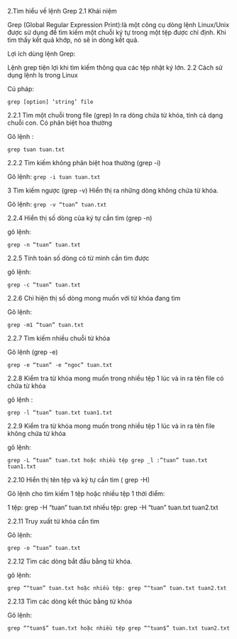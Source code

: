 2.Tìm hiểu về lệnh Grep
2.1 Khái niệm

 Grep (Global Regular Expression Print):là một công cụ dòng lệnh Linux/Unix  được sử dụng để tìm kiếm một chuỗi ký tự trong một tệp được chỉ định. Khi tìm thấy kết quả khớp, nó sẽ in dòng kết quả.

Lợi ích dùng lệnh Grep:

 Lệnh grep tiện lợi khi tìm kiếm thông qua các tệp nhật ký lớn.
2.2 Cách sử dụng lệnh ls trong Linux

Cú pháp:

```
grep [option] ‘string’ file
```

2.2.1 Tìm một chuỗi trong file (grep)
In ra dòng chứa từ khóa, tính cả dạng chuỗi con. Có phân biệt hoa thường

Gõ lệnh : 

```
grep tuan tuan.txt
```
2.2.2 Tìm kiếm không phân biệt hoa thường (grep -i)

Gõ lệnh: 
```grep -i tuan tuan.txt```

3 Tìm kiếm ngược (grep -v)
Hiển thị ra những dòng không chứa từ khóa.

Gõ lệnh:
```grep -v “tuan” tuan.txt```

2.2.4 Hiển thị số dòng của ký tự cần tìm (grep -n)

gõ lệnh: 

```grep -n “tuan” tuan.txt```

2.2.5 Tính toán số dòng có từ mình cần tìm được

gõ lệnh:

```
grep -c “tuan” tuan.txt
```
2.2.6 Chỉ hiện thị số dòng mong muốn với từ khóa đang tìm 

Gõ lệnh:

```
grep -m1 “tuan” tuan.txt
```


2.2.7 Tìm kiếm nhiều chuỗi từ khóa

Gõ lệnh (grep -e)
```
grep -e “tuan” -e “ngoc” tuan.txt
```


2.2.8 Kiểm tra từ khóa mong muốn trong nhiều tệp 1 lúc và in ra tên file có chứa từ khóa

gõ lệnh :
```
grep -l “tuan” tuan.txt tuan1.txt
```


2.2.9 Kiểm tra từ khóa mong muốn trong nhiều tệp 1 lúc và in ra tên file không chứa từ khóa

gõ lệnh:

```
grep -L “tuan” tuan.txt hoặc nhiều tệp grep _l :”tuan” tuan.txt tuan1.txt
```
2.2.10 Hiển thị tên tệp và ký tự cần tìm ( grep -H)

Gõ lệnh cho tìm kiếm 1 tệp hoặc nhiều tệp 1 thời điểm:

1 tệp: grep -H “tuan” tuan.txt nhiều tệp: grep -H “tuan” tuan.txt tuan2.txt

2.2.11 Truy xuất từ khóa cần tìm

Gõ lệnh:
```
grep -o “tuan” tuan.txt
```



2.2.12 Tìm các dòng bắt đầu bằng từ khóa.

gõ lệnh:
```
grep “^tuan” tuan.txt hoặc nhiều tệp: grep “^tuan” tuan.txt tuan2.txt
```


2.2.13 Tìm các dòng kết thúc bằng từ khóa 

Gõ lệnh:
```
grep “^tuan$” tuan.txt hoặc nhiều tệp grep “^tuan$” tuan.txt tuan2.txt
```


